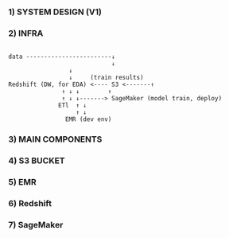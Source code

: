### 1) SYSTEM DESIGN (V1)

### 2) INFRA 

```

data ------------------------↓
                             ↓
			     ↓
			     ↓     (train results)
Redshift (DW, for EDA) <---- S3 <-------↑
			   ↑ ↓ ↓        ↑
			   ↑ ↓ ↓-------> SageMaker (model train, deploy)
		      ETl  ↑ ↓ 
		           ↑ ↓
			    EMR (dev env)

```

### 3) MAIN COMPONENTS 

### 4) S3 BUCKET 

### 5) EMR 

### 6) Redshift

### 7) SageMaker
